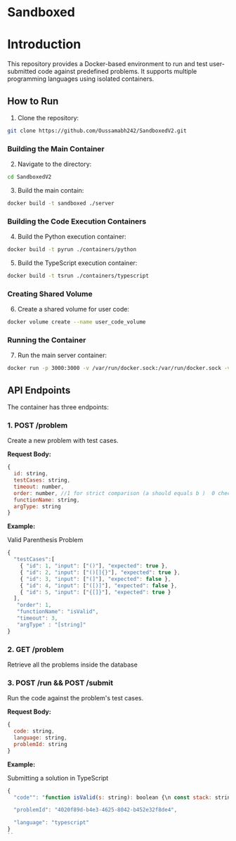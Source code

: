 # Sandboxed

# Introduction

This repository provides a Docker-based environment to run and test user-submitted code against predefined problems. It supports multiple programming languages using isolated containers.

## How to Run

1. Clone the repository:
```bash
git clone https://github.com/Oussamabh242/SandboxedV2.git
```
### Building the Main Container

2. Navigate to the directory:

```bash
cd SandboxedV2
```

3. Build the main contain:
   
```bash
docker build -t sandboxed ./server
```

### Building the Code Execution Containers


4. Build the Python execution container:

```bash
docker build -t pyrun ./containers/python
```


5. Build the TypeScript execution container:
   
```bash
docker build -t tsrun ./containers/typescript
```

### Creating Shared Volume

6. Create a shared volume for user code:

```bash
docker volume create --name user_code_volume
```

### Running the Container

7. Run the main server container:

```bash
docker run -p 3000:3000 -v /var/run/docker.sock:/var/run/docker.sock -v user_code_volume:/app/user_code --name my-server sandboxed
```

## API Endpoints

The container has three endpoints:

### 1. POST /problem

Create a new problem with test cases.

**Request Body:**
```js
{
  id: string,
  testCases: string,
  timeout: number,
  order: number, //1 for strict comparison (a should equals b )  0 check if all elements in a are alson in b (if the order does not matter)
  functionName: string,
  argType: string
}
```

**Example:**

Valid Parenthesis Problem


```js
{
  "testCases":[
    { "id": 1, "input": ["()"], "expected": true },
    { "id": 2, "input": ["()[]{}"], "expected": true },
    { "id": 3, "input": ["(]"], "expected": false },
    { "id": 4, "input": ["([)]"], "expected": false },
    { "id": 5, "input": ["{[]}"], "expected": true }
  ],
   "order": 1,
   "functionName": "isValid",
   "timeout": 3,
   "argType" : "[string]"
}
```

### 2. GET /problem 

Retrieve all the problems inside the database


### 3. POST /run && POST /submit

Run the code against the problem's test cases.

**Request Body:**
```js
{
  code: string,
  language: string,
  problemId: string
}
```

**Example:**

Submitting a solution in TypeScript

```js
{
  "code"": "function isValid(s: string): boolean {\n const stack: string[] = [];\n const mapping: { [key: string]: string } = {')': '(', '}': '{', ']': '['};\n \n for (const char of s) {\n if (char in mapping) {\n if (stack.length === 0 || stack[stack.length - 1] !== mapping[char]) {\n return false;\n }\n stack.pop();\n } else {\n stack.push(char);\n }\n }\n \n return stack.length === 0;\n}",

  "problemId": "4020f89d-b4e3-4625-8042-b452e32f8de4",

  "language": "typescript"
}
``
